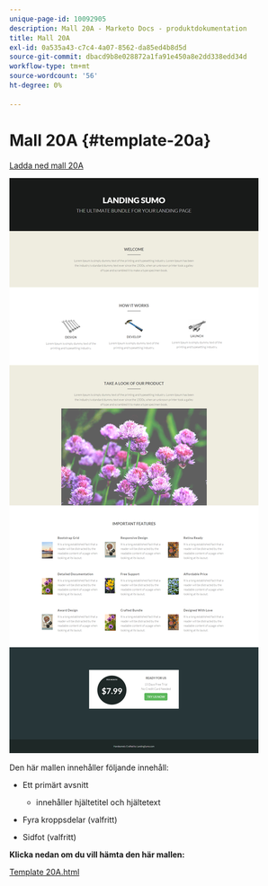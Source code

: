 ```yaml
---
unique-page-id: 10092905
description: Mall 20A - Marketo Docs - produktdokumentation
title: Mall 20A
exl-id: 0a535a43-c7c4-4a07-8562-da85ed4b8d5d
source-git-commit: dbacd9b8e028872a1fa91e450a8e2dd338edd34d
workflow-type: tm+mt
source-wordcount: '56'
ht-degree: 0%

---
```


# Mall 20A {#template-20a}

[Ladda ned mall 20A](https://experienceleague.adobe.com/landing/marketo/lp-templates/template-20a.html)

![](assets/image2015-9-18-9-3a1-3a49.png)

Den här mallen innehåller följande innehåll:

* Ett primärt avsnitt

   * innehåller hjältetitel och hjältetext

* Fyra kroppsdelar (valfritt)
* Sidfot (valfritt)

**Klicka nedan om du vill hämta den här mallen:**

[Template 20A.html](https://experienceleague.adobe.com/landing/marketo/lp-templates/template-20a.html)
